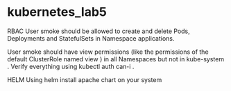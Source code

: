 # kubernetes_lab5
RBAC
User smoke should be allowed to create and delete Pods, Deployments and StatefulSets in Namespace applications.

User smoke should have view permissions (like the permissions of the default ClusterRole named view ) in all Namespaces but not in kube-system .
Verify everything using kubectl auth can-i .


HELM
Using helm install apache chart on your system
